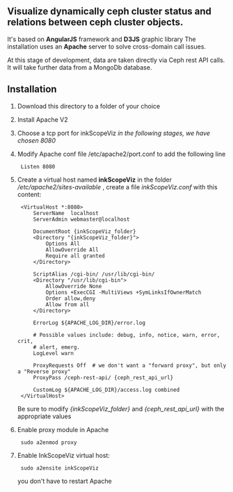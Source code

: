 Visualize dynamically ceph cluster status and relations between ceph cluster objects.
-------------------------------------------------------------------------------------

 It's based on **AngularJS** framework and **D3JS** graphic library
 The installation uses an **Apache** server to solve cross-domain call issues.

 At this stage of development, data are taken directly via Ceph rest API calls.
 It will take further data from a MongoDb database.

Installation
------------

1. Download this directory to a folder of your choice

2. Install Apache V2

3. Choose a tcp port for inkScopeViz
    *in the following stages, we have chosen 8080*

4. Modify Apache conf file /etc/apache2/port.conf to add the following line

        Listen 8080

5. Create a virtual host named **inkScopeViz**
in the folder */etc/apache2/sites-available* ,
create a file *inkScopeViz.conf* with this content:

        <VirtualHost *:8080>
            ServerName  localhost
            ServerAdmin webmaster@localhost

            DocumentRoot {inkScopeViz_folder}
            <Directory "{inkScopeViz_folder}">
                Options All
                AllowOverride All
                Require all granted
            </Directory>

            ScriptAlias /cgi-bin/ /usr/lib/cgi-bin/
            <Directory "/usr/lib/cgi-bin">
                AllowOverride None
                Options +ExecCGI -MultiViews +SymLinksIfOwnerMatch
                Order allow,deny
                Allow from all
            </Directory>

            ErrorLog ${APACHE_LOG_DIR}/error.log

            # Possible values include: debug, info, notice, warn, error, crit,
            # alert, emerg.
            LogLevel warn

            ProxyRequests Off  # we don't want a "forward proxy", but only a "Reverse proxy"
            ProxyPass /ceph-rest-api/ {ceph_rest_api_url}

            CustomLog ${APACHE_LOG_DIR}/access.log combined
        </VirtualHost>

    Be sure to modify *{inkScopeViz_folder}* and *{ceph_rest_api_url}* with the appropriate values

6. Enable proxy module in Apache

        sudo a2enmod proxy 

7. Enable InkScopeViz virtual host:

        sudo a2ensite inkScopeViz

    you don't have to restart Apache
